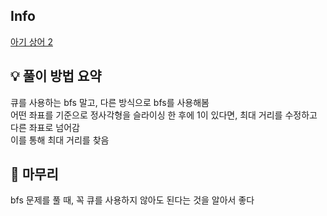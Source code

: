 ## Info
[아기 상어 2](https://www.acmicpc.net/problem/17086)

## 💡 풀이 방법 요약
큐를 사용하는 bfs 말고, 다른 방식으로 bfs를 사용해봄  
어떤 좌표를 기준으로 정사각형을 슬라이싱 한 후에 1이 있다면, 최대 거리를 수정하고 다른 좌표로 넘어감  
이를 통해 최대 거리를 찾음
## 🙂 마무리
bfs 문제를 풀 때, 꼭 큐를 사용하지 않아도 된다는 것을 알아서 좋다